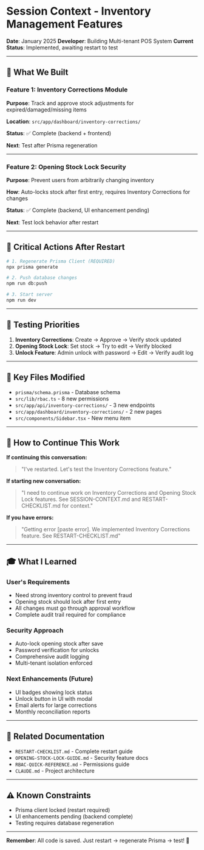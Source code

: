 # Session Context - Inventory Management Features

**Date**: January 2025
**Developer**: Building Multi-tenant POS System
**Current Status**: Implemented, awaiting restart to test

---

## 🎯 What We Built

### Feature 1: Inventory Corrections Module
**Purpose**: Track and approve stock adjustments for expired/damaged/missing items

**Location**: `src/app/dashboard/inventory-corrections/`

**Status**: ✅ Complete (backend + frontend)

**Next**: Test after Prisma regeneration

---

### Feature 2: Opening Stock Lock Security
**Purpose**: Prevent users from arbitrarily changing inventory

**How**: Auto-locks stock after first entry, requires Inventory Corrections for changes

**Status**: ✅ Complete (backend, UI enhancement pending)

**Next**: Test lock behavior after restart

---

## 🔧 Critical Actions After Restart

```bash
# 1. Regenerate Prisma Client (REQUIRED)
npx prisma generate

# 2. Push database changes
npm run db:push

# 3. Start server
npm run dev
```

---

## 🧪 Testing Priorities

1. **Inventory Corrections**: Create → Approve → Verify stock updated
2. **Opening Stock Lock**: Set stock → Try to edit → Verify blocked
3. **Unlock Feature**: Admin unlock with password → Edit → Verify audit log

---

## 📁 Key Files Modified

- `prisma/schema.prisma` - Database schema
- `src/lib/rbac.ts` - 8 new permissions
- `src/app/api/inventory-corrections/` - 3 new endpoints
- `src/app/dashboard/inventory-corrections/` - 2 new pages
- `src/components/Sidebar.tsx` - New menu item

---

## 💬 How to Continue This Work

**If continuing this conversation:**
> "I've restarted. Let's test the Inventory Corrections feature."

**If starting new conversation:**
> "I need to continue work on Inventory Corrections and Opening Stock Lock features. See SESSION-CONTEXT.md and RESTART-CHECKLIST.md for context."

**If you have errors:**
> "Getting error [paste error]. We implemented Inventory Corrections feature. See RESTART-CHECKLIST.md"

---

## 🎓 What I Learned

### User's Requirements
- Need strong inventory control to prevent fraud
- Opening stock should lock after first entry
- All changes must go through approval workflow
- Complete audit trail required for compliance

### Security Approach
- Auto-lock opening stock after save
- Password verification for unlocks
- Comprehensive audit logging
- Multi-tenant isolation enforced

### Next Enhancements (Future)
- UI badges showing lock status
- Unlock button in UI with modal
- Email alerts for large corrections
- Monthly reconciliation reports

---

## 🔗 Related Documentation

- `RESTART-CHECKLIST.md` - Complete restart guide
- `OPENING-STOCK-LOCK-GUIDE.md` - Security feature docs
- `RBAC-QUICK-REFERENCE.md` - Permissions guide
- `CLAUDE.md` - Project architecture

---

## ⚠️ Known Constraints

- Prisma client locked (restart required)
- UI enhancements pending (backend complete)
- Testing requires database regeneration

---

**Remember**: All code is saved. Just restart → regenerate Prisma → test! 🚀
